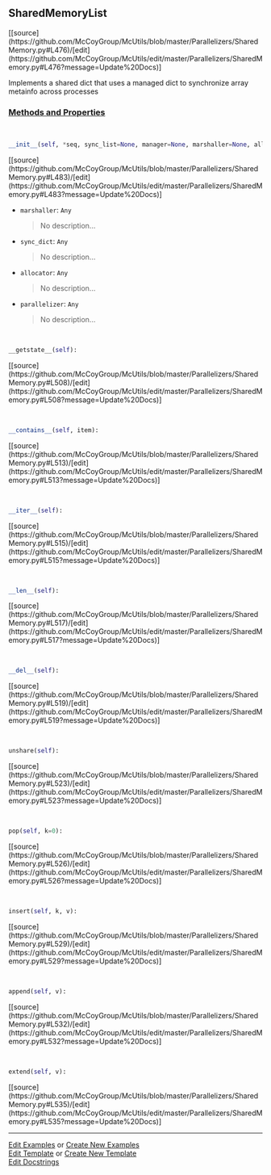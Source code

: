 ## <a id="McUtils.Parallelizers.SharedMemory.SharedMemoryList">SharedMemoryList</a> 
<div class="docs-source-link" markdown="1">
[[source](https://github.com/McCoyGroup/McUtils/blob/master/Parallelizers/SharedMemory.py#L476)/[edit](https://github.com/McCoyGroup/McUtils/edit/master/Parallelizers/SharedMemory.py#L476?message=Update%20Docs)]
</div>

Implements a shared dict that uses
a managed dict to synchronize array metainfo
across processes

<div class="collapsible-section">
 <div class="collapsible-section collapsible-section-header" markdown="1">
 
### <a class="collapse-link" data-toggle="collapse" href="#methods">Methods and Properties</a> <a class="float-right" data-toggle="collapse" href="#methods"><i class="fa fa-chevron-down"></i></a>

 </div>
 <div class="collapsible-section collapsible-section-body collapse" id="methods" markdown="1">

<a id="McUtils.Parallelizers.SharedMemory.SharedMemoryList.__init__" class="docs-object-method">&nbsp;</a> 
```python
__init__(self, *seq, sync_list=None, manager=None, marshaller=None, allocator=None, parallelizer=None): 
```
<div class="docs-source-link" markdown="1">
[[source](https://github.com/McCoyGroup/McUtils/blob/master/Parallelizers/SharedMemory.py#L483)/[edit](https://github.com/McCoyGroup/McUtils/edit/master/Parallelizers/SharedMemory.py#L483?message=Update%20Docs)]
</div>


- `marshaller`: `Any`
    >No description...
- `sync_dict`: `Any`
    >No description...
- `allocator`: `Any`
    >No description...
- `parallelizer`: `Any`
    >No description...

<a id="McUtils.Parallelizers.SharedMemory.SharedMemoryList.__getstate__" class="docs-object-method">&nbsp;</a> 
```python
__getstate__(self): 
```
<div class="docs-source-link" markdown="1">
[[source](https://github.com/McCoyGroup/McUtils/blob/master/Parallelizers/SharedMemory.py#L508)/[edit](https://github.com/McCoyGroup/McUtils/edit/master/Parallelizers/SharedMemory.py#L508?message=Update%20Docs)]
</div>

<a id="McUtils.Parallelizers.SharedMemory.SharedMemoryList.__contains__" class="docs-object-method">&nbsp;</a> 
```python
__contains__(self, item): 
```
<div class="docs-source-link" markdown="1">
[[source](https://github.com/McCoyGroup/McUtils/blob/master/Parallelizers/SharedMemory.py#L513)/[edit](https://github.com/McCoyGroup/McUtils/edit/master/Parallelizers/SharedMemory.py#L513?message=Update%20Docs)]
</div>

<a id="McUtils.Parallelizers.SharedMemory.SharedMemoryList.__iter__" class="docs-object-method">&nbsp;</a> 
```python
__iter__(self): 
```
<div class="docs-source-link" markdown="1">
[[source](https://github.com/McCoyGroup/McUtils/blob/master/Parallelizers/SharedMemory.py#L515)/[edit](https://github.com/McCoyGroup/McUtils/edit/master/Parallelizers/SharedMemory.py#L515?message=Update%20Docs)]
</div>

<a id="McUtils.Parallelizers.SharedMemory.SharedMemoryList.__len__" class="docs-object-method">&nbsp;</a> 
```python
__len__(self): 
```
<div class="docs-source-link" markdown="1">
[[source](https://github.com/McCoyGroup/McUtils/blob/master/Parallelizers/SharedMemory.py#L517)/[edit](https://github.com/McCoyGroup/McUtils/edit/master/Parallelizers/SharedMemory.py#L517?message=Update%20Docs)]
</div>

<a id="McUtils.Parallelizers.SharedMemory.SharedMemoryList.__del__" class="docs-object-method">&nbsp;</a> 
```python
__del__(self): 
```
<div class="docs-source-link" markdown="1">
[[source](https://github.com/McCoyGroup/McUtils/blob/master/Parallelizers/SharedMemory.py#L519)/[edit](https://github.com/McCoyGroup/McUtils/edit/master/Parallelizers/SharedMemory.py#L519?message=Update%20Docs)]
</div>

<a id="McUtils.Parallelizers.SharedMemory.SharedMemoryList.unshare" class="docs-object-method">&nbsp;</a> 
```python
unshare(self): 
```
<div class="docs-source-link" markdown="1">
[[source](https://github.com/McCoyGroup/McUtils/blob/master/Parallelizers/SharedMemory.py#L523)/[edit](https://github.com/McCoyGroup/McUtils/edit/master/Parallelizers/SharedMemory.py#L523?message=Update%20Docs)]
</div>

<a id="McUtils.Parallelizers.SharedMemory.SharedMemoryList.pop" class="docs-object-method">&nbsp;</a> 
```python
pop(self, k=0): 
```
<div class="docs-source-link" markdown="1">
[[source](https://github.com/McCoyGroup/McUtils/blob/master/Parallelizers/SharedMemory.py#L526)/[edit](https://github.com/McCoyGroup/McUtils/edit/master/Parallelizers/SharedMemory.py#L526?message=Update%20Docs)]
</div>

<a id="McUtils.Parallelizers.SharedMemory.SharedMemoryList.insert" class="docs-object-method">&nbsp;</a> 
```python
insert(self, k, v): 
```
<div class="docs-source-link" markdown="1">
[[source](https://github.com/McCoyGroup/McUtils/blob/master/Parallelizers/SharedMemory.py#L529)/[edit](https://github.com/McCoyGroup/McUtils/edit/master/Parallelizers/SharedMemory.py#L529?message=Update%20Docs)]
</div>

<a id="McUtils.Parallelizers.SharedMemory.SharedMemoryList.append" class="docs-object-method">&nbsp;</a> 
```python
append(self, v): 
```
<div class="docs-source-link" markdown="1">
[[source](https://github.com/McCoyGroup/McUtils/blob/master/Parallelizers/SharedMemory.py#L532)/[edit](https://github.com/McCoyGroup/McUtils/edit/master/Parallelizers/SharedMemory.py#L532?message=Update%20Docs)]
</div>

<a id="McUtils.Parallelizers.SharedMemory.SharedMemoryList.extend" class="docs-object-method">&nbsp;</a> 
```python
extend(self, v): 
```
<div class="docs-source-link" markdown="1">
[[source](https://github.com/McCoyGroup/McUtils/blob/master/Parallelizers/SharedMemory.py#L535)/[edit](https://github.com/McCoyGroup/McUtils/edit/master/Parallelizers/SharedMemory.py#L535?message=Update%20Docs)]
</div>

 </div>
</div>




___

[Edit Examples](https://github.com/McCoyGroup/McUtils/edit/gh-pages/ci/examples/McUtils/Parallelizers/SharedMemory/SharedMemoryList.md) or 
[Create New Examples](https://github.com/McCoyGroup/McUtils/new/gh-pages/?filename=ci/examples/McUtils/Parallelizers/SharedMemory/SharedMemoryList.md) <br/>
[Edit Template](https://github.com/McCoyGroup/McUtils/edit/gh-pages/ci/docs/McUtils/Parallelizers/SharedMemory/SharedMemoryList.md) or 
[Create New Template](https://github.com/McCoyGroup/McUtils/new/gh-pages/?filename=ci/docs/templates/McUtils/Parallelizers/SharedMemory/SharedMemoryList.md) <br/>
[Edit Docstrings](https://github.com/McCoyGroup/McUtils/edit/master/Parallelizers/SharedMemory.py#L476?message=Update%20Docs)